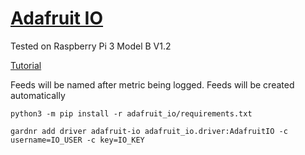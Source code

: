 # [Adafruit IO](https://io.adafruit.com/)

Tested on Raspberry Pi 3 Model B V1.2

[Tutorial](https://mybinder.org/v2/gh/brentru/adafruit_io_python_jupyter/master?filepath=adafruit-io-python-tutorial.ipynb)

Feeds will be named after metric being logged. Feeds will be created automatically

```
python3 -m pip install -r adafruit_io/requirements.txt

gardnr add driver adafruit-io adafruit_io.driver:AdafruitIO -c username=IO_USER -c key=IO_KEY
```
